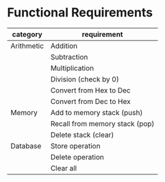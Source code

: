 # Functional Requirements
| category   | requirement                    |
| ---------- | ------------------------------ |
| Arithmetic | Addition                       |
|            | Subtraction                    |
|            | Multiplication                 |
|            | Division (check by 0)          |
|            | Convert from Hex to Dec        |
|            | Convert from Dec to Hex        |
| Memory     | Add to memory stack (push)     |
|            | Recall from memory stack (pop) |
|            | Delete stack (clear)           |
| Database   | Store operation                |
|            | Delete operation               |
|            | Clear all                      |
